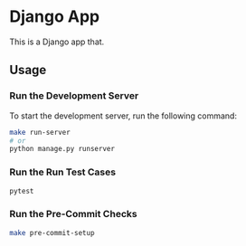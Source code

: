 # Django App

This is a Django app that.

## Usage

### Run the Development Server

To start the development server, run the following command:

```bash
make run-server
# or
python manage.py runserver
```

### Run the Run Test Cases

```bash
pytest
```

### Run the Pre-Commit Checks

```bash
make pre-commit-setup
```


